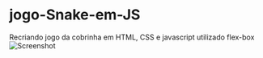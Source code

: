 # jogo-Snake-em-JS
Recriando jogo da cobrinha em HTML, CSS e javascript
utilizado flex-box
![Screenshot](print.png)
